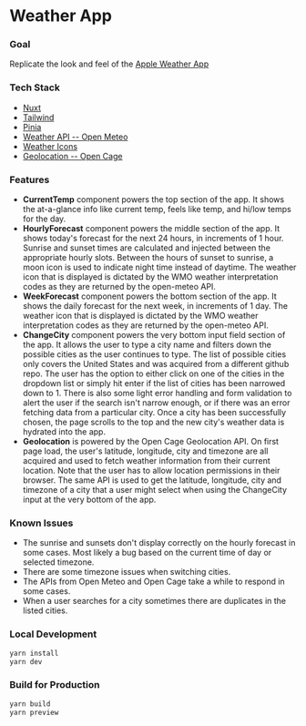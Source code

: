 # Weather App

### Goal
Replicate the look and feel of the [Apple Weather App](https://github.com/OatsOvernight/coding-challenge-weather-app/blob/main/public/apple-weather.jpeg)

### Tech Stack
* [Nuxt](https://nuxt.com)
* [Tailwind](https://tailwindcss.com)
* [Pinia](https://pinia.vuejs.org)
* [Weather API -- Open Meteo](https://open-meteo.com/en/docs)
* [Weather Icons](https://github.com/basmilius/weather-icons/tree/dev)
* [Geolocation -- Open Cage](https://opencagedata.com/)
 

### Features
* **CurrentTemp** component powers the top section of the app. It shows the at-a-glance info like current temp, feels like temp, and hi/low temps for the day.
* **HourlyForecast** component powers the middle section of the app. It shows today's forecast for the next 24 hours, in increments of 1 hour. Sunrise and sunset times are calculated and injected between the appropriate hourly slots. Between the hours of sunset to sunrise, a moon icon is used to indicate night time instead of daytime. The weather icon that is displayed is dictated by the WMO weather interpretation codes as they are returned by the open-meteo API. 
* **WeekForecast** component powers the bottom section of the app. It shows the daily forecast for the next week, in increments of 1 day. The weather icon that is displayed is dictated by the WMO weather interpretation codes as they are returned by the open-meteo API. 
* **ChangeCity** component powers the very bottom input field section of the app. It allows the user to type a city name and filters down the possible cities as the user continues to type. The list of possible cities only covers the United States and was acquired from a different github repo. The user has the option to either click on one of the cities in the dropdown list or simply hit enter if the list of cities has been narrowed down to 1. There is also some light error handling and form validation to alert the user if the search isn't narrow enough, or if there was an error fetching data from a particular city. Once a city has been successfully chosen, the page scrolls to the top and the new city's weather data is hydrated into the app. 
* **Geolocation** is powered by the Open Cage Geolocation API. On first page load, the user's latitude, longitude, city and timezone are all acquired and used to fetch weather information from their current location. Note that the user has to allow location permissions in their browser. The same API is used to get the latitude, longitude, city and timezone of a city that a user might select when using the ChangeCity input at the very bottom of the app. 

### Known Issues
* The sunrise and sunsets don't display correctly on the hourly forecast in some cases. Most likely a bug based on the current time of day or selected timezone. 
* There are some timezone issues when switching cities. 
* The APIs from Open Meteo and Open Cage take a while to respond in some cases. 
* When a user searches for a city sometimes there are duplicates in the listed cities. 


### Local Development

```bash
yarn install
yarn dev
```

### Build for Production

```bash
yarn build
yarn preview
```